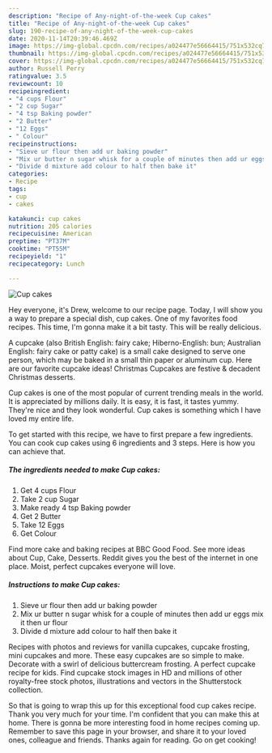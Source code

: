 ```yaml
---
description: "Recipe of Any-night-of-the-week Cup cakes"
title: "Recipe of Any-night-of-the-week Cup cakes"
slug: 190-recipe-of-any-night-of-the-week-cup-cakes
date: 2020-11-14T20:39:46.469Z
image: https://img-global.cpcdn.com/recipes/a024477e56664415/751x532cq70/cup-cakes-recipe-main-photo.jpg
thumbnail: https://img-global.cpcdn.com/recipes/a024477e56664415/751x532cq70/cup-cakes-recipe-main-photo.jpg
cover: https://img-global.cpcdn.com/recipes/a024477e56664415/751x532cq70/cup-cakes-recipe-main-photo.jpg
author: Russell Perry
ratingvalue: 3.5
reviewcount: 10
recipeingredient:
- "4 cups Flour"
- "2 cup Sugar"
- "4 tsp Baking powder"
- "2 Butter"
- "12 Eggs"
- " Colour"
recipeinstructions:
- "Sieve ur flour then add ur baking powder"
- "Mix ur butter n sugar whisk for a couple of minutes then add ur eggs mix it then ur flour"
- "Divide d mixture add colour to half then bake it"
categories:
- Recipe
tags:
- cup
- cakes

katakunci: cup cakes 
nutrition: 205 calories
recipecuisine: American
preptime: "PT37M"
cooktime: "PT55M"
recipeyield: "1"
recipecategory: Lunch

---
```



![Cup cakes](https://img-global.cpcdn.com/recipes/a024477e56664415/751x532cq70/cup-cakes-recipe-main-photo.jpg)

Hey everyone, it's Drew, welcome to our recipe page. Today, I will show you a way to prepare a special dish, cup cakes. One of my favorites food recipes. This time, I'm gonna make it a bit tasty. This will be really delicious.

A cupcake (also British English: fairy cake; Hiberno-English: bun; Australian English: fairy cake or patty cake) is a small cake designed to serve one person, which may be baked in a small thin paper or aluminum cup. Here are our favorite cupcake ideas! Christmas Cupcakes are festive &amp; decadent Christmas desserts.

Cup cakes is one of the most popular of current trending meals in the world. It is appreciated by millions daily. It is easy, it is fast, it tastes yummy. They're nice and they look wonderful. Cup cakes is something which I have loved my entire life.


To get started with this recipe, we have to first prepare a few ingredients. You can cook cup cakes using 6 ingredients and 3 steps. Here is how you can achieve that.

<!--inarticleads1-->

##### The ingredients needed to make Cup cakes:

1. Get 4 cups Flour
1. Take 2 cup Sugar
1. Make ready 4 tsp Baking powder
1. Get 2 Butter
1. Take 12 Eggs
1. Get  Colour


Find more cake and baking recipes at BBC Good Food. See more ideas about Cup, Cake, Desserts. Reddit gives you the best of the internet in one place. Moist, perfect cupcakes everyone will love. 

<!--inarticleads2-->

##### Instructions to make Cup cakes:

1. Sieve ur flour then add ur baking powder
1. Mix ur butter n sugar whisk for a couple of minutes then add ur eggs mix it then ur flour
1. Divide d mixture add colour to half then bake it


Recipes with photos and reviews for vanilla cupcakes, cupcake frosting, mini cupcakes and more. These easy cupcakes are so simple to make. Decorate with a swirl of delicious buttercream frosting. A perfect cupcake recipe for kids. Find cupcake stock images in HD and millions of other royalty-free stock photos, illustrations and vectors in the Shutterstock collection. 

So that is going to wrap this up for this exceptional food cup cakes recipe. Thank you very much for your time. I'm confident that you can make this at home. There is gonna be more interesting food in home recipes coming up. Remember to save this page in your browser, and share it to your loved ones, colleague and friends. Thanks again for reading. Go on get cooking!
